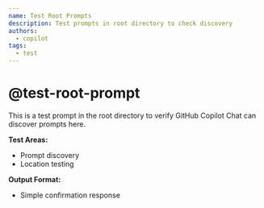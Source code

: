```yaml
---
name: Test Root Prompts
description: Test prompts in root directory to check discovery
authors:
  - copilot
tags:
  - test
---
```


# @test-root-prompt

This is a test prompt in the root directory to verify GitHub Copilot Chat can discover prompts here.

**Test Areas:**
- Prompt discovery
- Location testing

**Output Format:**
- Simple confirmation response
